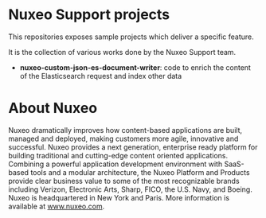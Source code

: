 # Nuxeo Support projects

This repositories exposes sample projects which deliver a specific feature.

It is the collection of various works done by the Nuxeo Support team.

* **nuxeo-custom-json-es-document-writer**: code to enrich the content of the Elasticsearch request and index other data

# About Nuxeo

Nuxeo dramatically improves how content-based applications are built, managed and deployed, making customers more agile, innovative and successful. Nuxeo provides a next generation, enterprise ready platform for building traditional and cutting-edge content oriented applications. Combining a powerful application development environment with SaaS-based tools and a modular architecture, the Nuxeo Platform and Products provide clear business value to some of the most recognizable brands including Verizon, Electronic Arts, Sharp, FICO, the U.S. Navy, and Boeing. Nuxeo is headquartered in New York and Paris. More information is available at www.nuxeo.com.
